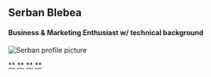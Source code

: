 Serban Blebea
-------------

#### Business & Marketing Enthusiast w/ technical background

![Serban profile
picture](https://i.ibb.co/r5dJK1v/DSC-7247.jpg)

[**](mailto:serbanblebea4@gmail.com)
[**](https://www.linkedin.com/in/serban-blebea)
[**](https://www.facebook.com/Sherby4)
[**](https://github.com/serbanblebea)
